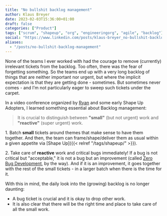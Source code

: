 ```yaml
---
title: "No bullshit backlog management"
author: Klaus Breyer
date: 2023-02-03T15:36:00+01:00
draft: false
categories: ["Product"]
tags: ["scrum", "shapeup", "org", "engineeringorg", "agile", "backlog"]
social: "https://www.linkedin.com/posts/klaus-breyer_no-bullshit-backlog-management-klaus-breyer-activity-7028349826597560320-kAlb"
aliases:
  - "/posts/no-bullshit-backlog-management"
---
```


None of the teams I ever worked with had the courage to remove (currently) irrelevant tickets from the backlog. Too often, there was the fear of forgetting something. So the teams end up with a very long backlog of things that are neither important nor urgent, but where the implicit expectation is that they are getting done - sometimes. But sometimes never comes - and I'm not particularly eager to sweep such tickets under the carpet.

In a video conference organized by [Ryan][1] and some early Shape Up Adopters, I learned something essential about Backlog management:

> It is crucial to distinguish between **"small"** (but not urgent) work and **"reactive"** (super urgent) work.

1\. Batch **small** tickets around themes that make sense to have them together. And then, the team can frame/shape/deliver them as usual within a given appetite via [Shape Up]({{< relref "/tags/shapeup/" >}}).

2\. Take care of **reactive** work and critical bugs immediately! If a bug is not critical but "acceptable," it is not a bug but an improvement (called [Zero Bug Development][3], by the way). And if it is an improvement, it goes together with the rest of the small tickets - in a larger batch when there is the time for it.

With this in mind, the daily look into the (growing) backlog is no longer daunting:

- A bug ticket is crucial and it is okay to drop other work.
- It is also clear that there will be the right time and place to take care of all the small work.

[1]: https://feltpresence.com/
[2]: https://basecamp.com/shapeup
[3]: https://www.xolv.io/blog/articles/zero-bug-software-development/
